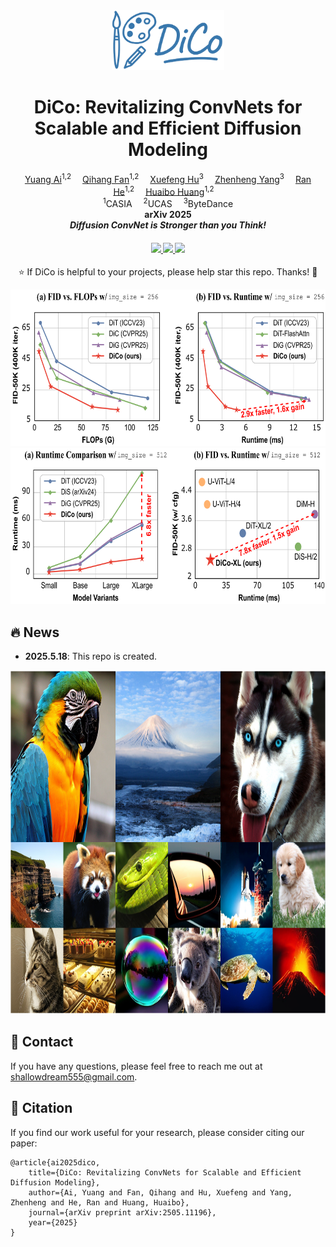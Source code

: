 <div align="center">

<div class="logo">
      <img src="assets/logo.png" style="width:180px">
   </a>
</div>

<h1>DiCo: Revitalizing ConvNets for Scalable and Efficient Diffusion Modeling</h1>

<div>
    <a href='https://scholar.google.com/citations?user=2Qp7Y5kAAAAJ' target='_blank'>Yuang Ai</a><sup>1,2</sup>&emsp;
    <a href='https://scholar.google.com/citations?user=9HGN_c0AAAAJ&hl' target='_blank'>Qihang Fan</a><sup>1,2</sup>&emsp;
    <a href='https://scholar.google.com/citations?user=Ee616UkAAAAJ' target='_blank'>Xuefeng Hu</a><sup>3</sup>&emsp;
    <a href='https://scholar.google.com/citations?user=Ds5wwRoAAAAJ' target='_blank'>Zhenheng Yang</a><sup>3</sup>&emsp;
    <a href='https://scholar.google.com/citations?user=ayrg9AUAAAAJ' target='_blank'>Ran He</a><sup>1,2</sup>&emsp;
    <a href='https://scholar.google.com/citations?user=XMvLciUAAAAJ' target='_blank'>Huaibo Huang</a><sup>1,2</sup>&emsp;
</div>
<div>
<sup>1</sup>CASIA&emsp;
<sup>2</sup>UCAS&emsp;
<sup>3</sup>ByteDance</div>
<div>
</div>
<div>
    <strong>arXiv 2025</strong>
</div>
<div>
    <strong><em>Diffusion ConvNet is Stronger than you Think!</em></strong>
</div>
<div>
    <h4 align="center">
        <a href="https://arxiv.org/abs/2505.11196" target='_blank'>
        <img src="https://img.shields.io/badge/arXiv%20paper-2505.11196-b31b1b.svg">
        </a>
        <a href="https://huggingface.co/shallowdream204/DiCo/" target='_blank'>
        <img src="https://img.shields.io/badge/🤗%20Weights-DiCo-yellow">
        </a>
        <img src="https://visitor-badge.laobi.icu/badge?page_id=shallowdream204/DiCo">
    </h4>
</div>

⭐ If DiCo is helpful to your projects, please help star this repo. Thanks! 🤗

<img src="assets/fig2.png" height="250px"/>
<img src="assets/fig3.png" height="250px"/>


</div>

<be>


## 🔥 News
- **2025.5.18**: This repo is created.

<img src="assets/fig1.png" height="550px"/>




## 📧 Contact
If you have any questions, please feel free to reach me out at shallowdream555@gmail.com. 

## 📖 Citation
If you find our work useful for your research, please consider citing our paper:
```
@article{ai2025dico,
    title={DiCo: Revitalizing ConvNets for Scalable and Efficient Diffusion Modeling},
    author={Ai, Yuang and Fan, Qihang and Hu, Xuefeng and Yang, Zhenheng and He, Ran and Huang, Huaibo},
    journal={arXiv preprint arXiv:2505.11196},
    year={2025}
}
```